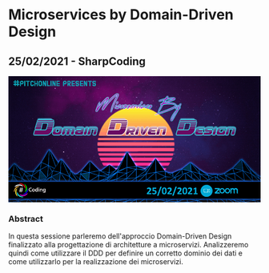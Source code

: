 # Microservices by Domain-Driven Design
## 25/02/2021 - SharpCoding

<img width="700" src="https://github.com/engineering87/TechnicalSessions/blob/main/Posters/2020-02-25.png" style="vertical-align:middle"> 

### Abstract
In questa sessione parleremo dell'approccio Domain-Driven Design finalizzato alla progettazione di architetture a microservizi.
Analizzeremo quindi come utilizzare il DDD per definire un corretto dominio dei dati e come utilizzarlo per la realizzazione dei microservizi.
